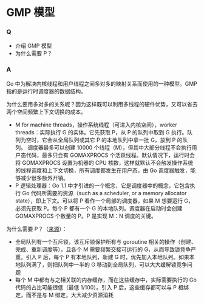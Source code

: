 # GMP 模型

### Q
- 介绍 GMP 模型
- 为什么需要 P？

### A
Go 中为解决内核线程和用户线程之间多对多的映射关系而使用的一种模型。GMP 指的是运行时调度器的数据结构。

为什么要用多对多的关系呢？因为这样既可以利用多线程的硬件优势，又可以省去两个空间频繁上下文切换的成本。

- M for machine threads，操作系统线程（可进入内核空间），worker threads：实际执行 G 的实体。它先获取 P，从 P 的队列中取到 G 执行。队列为空时，它会从全局队列或其它 P 的本地队列中拿一批 G，放到 P 的队列。
调度器最多可以创建 10000 个线程（M），但其中大部分线程不会执行用户态代码，最多只会有 GOMAXPROCS 个活跃线程。默认情况下，运行时会将 GOMAXPROCS 设置为机器的 CPU 核数，这样就默认不会触发操作系统的线程调度和上下文切换，所有调度都发生在用户态，由 Go 调度器触发，能够减少很多额外开销。
- P 逻辑处理器：Go 1.1 中才引进的一个概念，它是调度器中的概念，它包含执行 Go 代码所需要的资源（such as a scheduler, or a memory allocator state），即上下文。可以将 P 看作一个局部的调度器，如果 M 想要运行 G，必须先获取 P。每个 P 都有一个 G 的本地队列。调度器在启动时会创建 GOMAXPROCS 个数量的 P。P 是实现 M：N 调度的关键。

为什么需要 P？（[来源](https://docs.google.com/document/d/1TTj4T2JO42uD5ID9e89oa0sLKhJYD0Y_kqxDv3I3XMw/edit#heading=h.c3s328639mw9)）：

- 全局队列有一个互斥锁，该互斥锁保护所有与 goroutine 相关的操作（创建、完成、重新调度等），且各个 M 需要频繁交接可运行的 G，从而导致锁竞争严重。引入 P 后，每个 P 有本地队列，新建 G 时，优先加入本地队列。如果本地队列满了，则把队列中一半的 G 移动到全局队列，可以大大缓解锁竞争问题
- 每个 M 中都有与之相关联的内存缓存，而在这些缓存中，实际需要执行的 Go 代码的占比可能很低（最低 1/100）。引入 P 后，这些缓存都可以与 P 相绑定，而不是与 M 绑定，大大减少资源消耗